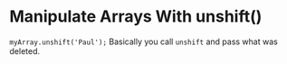 # Manipulate Arrays With unshift()
`myArray.unshift('Paul');` Basically you call `unshift` and pass what was deleted.
